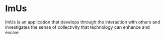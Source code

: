 # ImUs
ImUs is an application that develops through the interaction with others and investigates the sense of collectivity that technology can enhance and evolve
